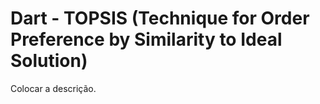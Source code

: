 # Dart - TOPSIS (Technique for Order Preference by Similarity to Ideal Solution)

Colocar a descrição.
